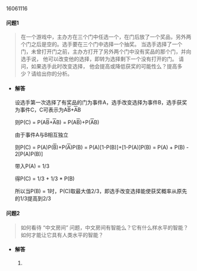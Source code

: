 16061116
#### 问题1
> 在一个游戏中，主办方在三个门中任选一个，在门后放了一个奖品，另外两个门之后是空的。选手要在三个门中选择一个抽奖。 当选手选择了一个门，未曾打开门之前，主办方打开了另外两个门中没有奖品的那个门，并向选手说， 他可以改变他的选择，即转为选择剩下一个没有打开的门。 请问，如果选手此时改变选择， 他会提高或降低获奖的可能性么？提高多少？请给出你的分析。
* #### 解答
    设选手第一次选择了有奖品的门为事件A，选手改变选择为事件B，选手获奖为事件C，C可表示为A<span style="TEXT-DECORATION: overline">B</span>+<span style="TEXT-DECORATION: overline">A</span>B
    
    则P(C) = P(A<span style="TEXT-DECORATION: overline">B</span>+<span style="TEXT-DECORATION: overline">A</span>B) = P(A<span style="TEXT-DECORATION: overline">B</span>)+P(<span style="TEXT-DECORATION: overline">A</span>B)

    由于事件A与B相互独立

    则P(C) = P(A)P(<span style="TEXT-DECORATION: overline">B</span>)+P(<span style="TEXT-DECORATION: overline">A</span>)P(B) = P(A)[1-P(B)]+[1-P(A)]P(B) = P(A) + P(B) - 2[P(A)P(B)]

    带入P(A) = 1/3
    
    得P(C) = 1/3 + 1/3 * P(B)

    所以当P(B) = 1时，P(C)取最大值2/3，即选手改变选择能使获奖概率从原先的1/3提高到2/3

#### 问题2
> 如何看待 “中文房间” 问题，中文房间有智能么？它有什么样水平的智能？如何才能让它具有人类水平的智能？
* #### 解答
    1. 